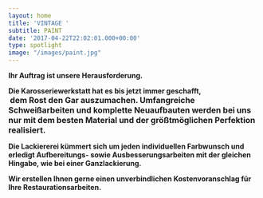 ```yaml
---
layout: home
title: 'VINTAGE '
subtitle: PAINT
date: '2017-04-22T22:02:01.000+00:00'
type: spotlight
image: "/images/paint.jpg"
---
```



**Ihr Auftrag ist unsere Herausforderung.**

**Die Karosseriewerkstatt hat es bis jetzt immer geschafft,                                <span style="font-size: 1rem;">dem Rost den Gar auszumachen.
Umfangreiche Schweißarbeiten und komplette Neuaufbauten
werden bei uns nur mit dem besten Material
und der größtmöglichen Perfektion realisiert.</span>**

**Die Lackiererei kümmert sich um jeden individuellen Farbwunsch
und erledigt Aufbereitungs-
sowie Ausbesserungsarbeiten mit der gleichen Hingabe,
wie bei einer Ganzlackierung.**

**Wir erstellen Ihnen gerne einen unverbindlichen Kostenvoranschlag
für Ihre Restaurationsarbeiten.**